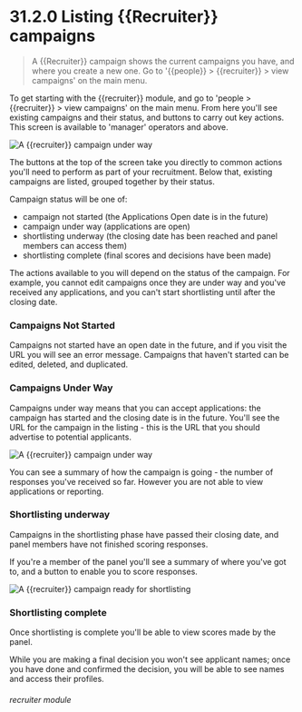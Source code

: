 # 31.2.0 Listing {{Recruiter}} campaigns

> A {{Recruiter}} campaign shows the current campaigns you have, and where you create a new one.  Go to '{{people}} > {{recruiter}} > view campaigns' on the main menu.

To get starting with the {{recruiter}} module, and go to 'people > {{recruiter}} > view campaigns' on the 
main menu.  From here you'll see existing campaigns and their status, and buttons to carry out 
key actions.  This screen is available to 'manager' operators and above.

![A {{recruiter}} campaign under way](31.1.0a.png)

The buttons at the top of the screen take you directly to common actions you'll need to perform
as part of your recruitment.  Below that, existing campaigns are listed, grouped together
by their status.

Campaign status will be one of:
- campaign not started (the Applications Open date is in the future)
- campaign under way (applications are open)
- shortlisting underway (the closing date has been reached and panel members can access them)
- shortlisting complete (final scores and decisions have been made)

The actions available to you will depend on the status of the campaign.  For example,
you cannot edit campaigns once they are under way and you've received any applications, 
and you can't start shortlisting until after the closing date.

### Campaigns Not Started

Campaigns not started have an open date in the future, and if you visit the URL you will see an error
message.  Campaigns that haven't started can be edited, deleted, and duplicated.

### Campaigns Under Way

Campaigns under way means that you can accept applications: the campaign has started and the closing
date is in the future.  You'll see the URL for the campaign in the listing - this is the URL
that you should advertise to potential applicants.

![A {{recruiter}} campaign under way](31.1.0b.png)

You can see a summary of how the campaign is going - the number of responses you've received so far. 
However you are not able to view applications or reporting.

### Shortlisting underway

Campaigns in the shortlisting phase have passed their closing date, and panel members have not finished
scoring responses.

If you're a member of the panel you'll see a summary of where you've got to, and a button to enable you to
score responses.

![A {{recruiter}} campaign ready for shortlisting](31.1.0d.png)

### Shortlisting complete

Once shortlisting is complete you'll be able to view scores made by the panel.

While you are making a final decision you won't see applicant names; once you have done and confirmed
the decision, you will be able to see names and access their profiles.


###### recruiter module
